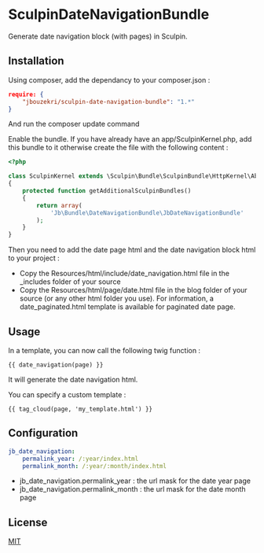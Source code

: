 SculpinDateNavigationBundle
===========================

Generate date navigation block (with pages) in Sculpin.

Installation
------------

Using composer, add the dependancy to your composer.json :

``` json
require: {
    "jbouzekri/sculpin-date-navigation-bundle": "1.*"
}
```

And run the composer update command

Enable the bundle. If you have already have an app/SculpinKernel.php, add this bundle to it otherwise create the file with the following content :

``` php
<?php

class SculpinKernel extends \Sculpin\Bundle\SculpinBundle\HttpKernel\AbstractKernel
{
    protected function getAdditionalSculpinBundles()
    {
        return array(
            'Jb\Bundle\DateNavigationBundle\JbDateNavigationBundle'
        );
    }
}
```

Then you need to add the date page html and the date navigation block html to your project :
* Copy the Resources/html/include/date_navigation.html file in the _includes folder of your source
* Copy the Resources/html/page/date.html file in the blog folder of your source (or any other html folder you use). For information, a date_paginated.html template is available for paginated date page.

Usage
-----

In a template, you can now call the following twig function :

``` twig
{{ date_navigation(page) }}
```

It will generate the date navigation html.

You can specify a custom template :

``` twig
{{ tag_cloud(page, 'my_template.html') }}
```

Configuration
-------------

``` yml
jb_date_navigation:
    permalink_year: /:year/index.html
    permalink_month: /:year/:month/index.html
```

* jb_date_navigation.permalink_year : the url mask for the date year page
* jb_date_navigation.permalink_month : the url mask for the date month page

License
-------

[MIT](LICENSE)

